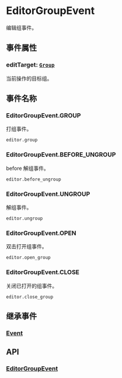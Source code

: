 # EditorGroupEvent

编辑组事件。

## 事件属性

### editTarget: [`Group`](/reference/display/Group.md)

当前操作的目标组。

## 事件名称

### EditorGroupEvent.GROUP

打组事件。

`editor.group`

### EditorGroupEvent.BEFORE_UNGROUP

before 解组事件。

`editor.before_ungroup`

### EditorGroupEvent.UNGROUP

解组事件。

`editor.ungroup`

### EditorGroupEvent.OPEN

双击打开组事件。

`editor.open_group`

### EditorGroupEvent.CLOSE

关闭已打开的组事件。

`editor.close_group`

## 继承事件

### [Event](/reference/event/basic/Event.md)

## API

### [EditorGroupEvent](/api/classes/EditorGroupEvent.md)

